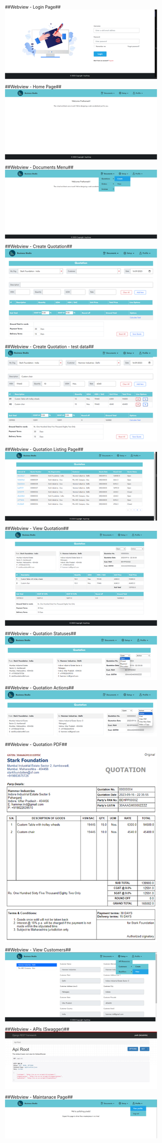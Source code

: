 
##Webview - Login Page##
![Webview - Login Page](https://github.com/prathameshh27/BusinessManagerPublic/blob/main/BusinessManagerWebViews/Webview%202023-09-13%20125203.png)

##Webview - Home Page##
![Webview - Home Page](https://github.com/prathameshh27/BusinessManagerPublic/blob/main/BusinessManagerWebViews/Webview%202023-09-13%20125450.png)

##Webview - Documents Menu##
![Webview - Documents Menu](https://github.com/prathameshh27/BusinessManagerPublic/blob/main/BusinessManagerWebViews/Webview%202023-09-13%20125602.png)

##Webview - Create Quotation##
![Webview - Create Quotation](https://github.com/prathameshh27/BusinessManagerPublic/blob/main/BusinessManagerWebViews/Webview%202023-09-16%20223130.png)

##Webview - Create Quotation - test data##
![Webview - Create Quotation - test data](https://github.com/prathameshh27/BusinessManagerPublic/blob/main/BusinessManagerWebViews/Webview%202023-09-16%20223553.png)

##Webview - Quotation Listing Page##
![Webview - Quotation Listing Page](https://github.com/prathameshh27/BusinessManagerPublic/blob/main/BusinessManagerWebViews/Webview%202023-09-16%20223643.png)

##Webview - View Quotation##
![Webview - View Quotation](https://github.com/prathameshh27/BusinessManagerPublic/blob/main/BusinessManagerWebViews/Webview%202023-09-16%20223738.png)

##Webview - Quotation Statuses##
![Webview - Quotation Statuses](https://github.com/prathameshh27/BusinessManagerPublic/blob/main/BusinessManagerWebViews/Webview%202023-09-16%20223821.png)

##Webview - Quotation Actions##
![Webview - Quotation Actions](https://github.com/prathameshh27/BusinessManagerPublic/blob/main/BusinessManagerWebViews/Webview%202023-09-16%20223853.png)

##Webview - Quotation PDF##
![Webview - Quotation PDF](https://github.com/prathameshh27/BusinessManagerPublic/blob/main/BusinessManagerWebViews/Webview%202023-09-16%20224325.png)

##Webview - View Customers##
![Webview - View Customers](https://github.com/prathameshh27/BusinessManagerPublic/blob/main/BusinessManagerWebViews/Webview%202023-09-16%20224448.png)

##Webview - APIs (Swagger)##
![Webview - APIs (Swagger)](https://github.com/prathameshh27/BusinessManagerPublic/blob/main/BusinessManagerWebViews/Webview%202023-09-16%20224721.png)

##Webview - Maintanace Page##
![Webview - Maintanace Page](https://github.com/prathameshh27/BusinessManagerPublic/blob/main/BusinessManagerWebViews/Webview%202023-09-16%20224830.png)

